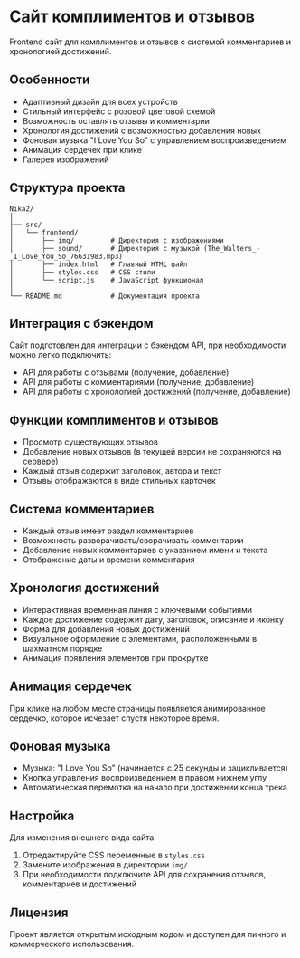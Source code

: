 # Сайт комплиментов и отзывов

Frontend сайт для комплиментов и отзывов с системой комментариев и хронологией достижений.

## Особенности

- Адаптивный дизайн для всех устройств
- Стильный интерфейс с розовой цветовой схемой
- Возможность оставлять отзывы и комментарии
- Хронология достижений с возможностью добавления новых
- Фоновая музыка "I Love You So" с управлением воспроизведением
- Анимация сердечек при клике
- Галерея изображений

## Структура проекта

```
Nika2/
│
├── src/
│   └── frontend/
│       ├── img/         # Директория с изображениями
│       ├── sound/       # Директория с музыкой (The_Walters_-_I_Love_You_So_76631983.mp3)
│       ├── index.html   # Главный HTML файл
│       ├── styles.css   # CSS стили
│       └── script.js    # JavaScript функционал
│
└── README.md            # Документация проекта
```

## Интеграция с бэкендом

Сайт подготовлен для интеграции с бэкендом API, при необходимости можно легко подключить:
- API для работы с отзывами (получение, добавление)
- API для работы с комментариями (получение, добавление)
- API для работы с хронологией достижений (получение, добавление)

## Функции комплиментов и отзывов

- Просмотр существующих отзывов
- Добавление новых отзывов (в текущей версии не сохраняются на сервере)
- Каждый отзыв содержит заголовок, автора и текст
- Отзывы отображаются в виде стильных карточек

## Система комментариев

- Каждый отзыв имеет раздел комментариев
- Возможность разворачивать/сворачивать комментарии
- Добавление новых комментариев с указанием имени и текста
- Отображение даты и времени комментария

## Хронология достижений

- Интерактивная временная линия с ключевыми событиями
- Каждое достижение содержит дату, заголовок, описание и иконку
- Форма для добавления новых достижений
- Визуальное оформление с элементами, расположенными в шахматном порядке
- Анимация появления элементов при прокрутке

## Анимация сердечек

При клике на любом месте страницы появляется анимированное сердечко, которое исчезает спустя некоторое время.

## Фоновая музыка

- Музыка: "I Love You So" (начинается с 25 секунды и зацикливается)
- Кнопка управления воспроизведением в правом нижнем углу
- Автоматическая перемотка на начало при достижении конца трека

## Настройка

Для изменения внешнего вида сайта:
1. Отредактируйте CSS переменные в `styles.css`
2. Замените изображения в директории `img/`
3. При необходимости подключите API для сохранения отзывов, комментариев и достижений

## Лицензия

Проект является открытым исходным кодом и доступен для личного и коммерческого использования. 